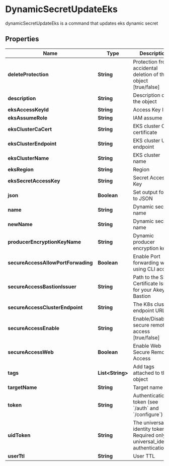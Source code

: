 

# DynamicSecretUpdateEks

dynamicSecretUpdateEks is a command that updates eks dynamic secret

## Properties

Name | Type | Description | Notes
------------ | ------------- | ------------- | -------------
**deleteProtection** | **String** | Protection from accidental deletion of this object [true/false] |  [optional]
**description** | **String** | Description of the object |  [optional]
**eksAccessKeyId** | **String** | Access Key ID |  [optional]
**eksAssumeRole** | **String** | IAM assume role |  [optional]
**eksClusterCaCert** | **String** | EKS cluster CA certificate |  [optional]
**eksClusterEndpoint** | **String** | EKS cluster URL endpoint |  [optional]
**eksClusterName** | **String** | EKS cluster name |  [optional]
**eksRegion** | **String** | Region |  [optional]
**eksSecretAccessKey** | **String** | Secret Access Key |  [optional]
**json** | **Boolean** | Set output format to JSON |  [optional]
**name** | **String** | Dynamic secret name | 
**newName** | **String** | Dynamic secret name |  [optional]
**producerEncryptionKeyName** | **String** | Dynamic producer encryption key |  [optional]
**secureAccessAllowPortForwading** | **Boolean** | Enable Port forwarding while using CLI access |  [optional]
**secureAccessBastionIssuer** | **String** | Path to the SSH Certificate Issuer for your Akeyless Bastion |  [optional]
**secureAccessClusterEndpoint** | **String** | The K8s cluster endpoint URL |  [optional]
**secureAccessEnable** | **String** | Enable/Disable secure remote access [true/false] |  [optional]
**secureAccessWeb** | **Boolean** | Enable Web Secure Remote Access |  [optional]
**tags** | **List&lt;String&gt;** | Add tags attached to this object |  [optional]
**targetName** | **String** | Target name |  [optional]
**token** | **String** | Authentication token (see &#x60;/auth&#x60; and &#x60;/configure&#x60;) |  [optional]
**uidToken** | **String** | The universal identity token, Required only for universal_identity authentication |  [optional]
**userTtl** | **String** | User TTL |  [optional]



